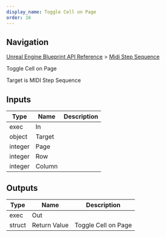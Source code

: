 ```yaml
---
display_name: Toggle Cell on Page
order: 16
---
```

## Navigation

[Unreal Engine Blueprint API Reference](https://dev.epicgames.com/documentation/en-us/unreal-engine/BlueprintAPI) > [Midi Step Sequence](https://dev.epicgames.com/documentation/en-us/unreal-engine/BlueprintAPI/MidiStepSequence)

Toggle Cell on Page

Target is MIDI Step Sequence

## Inputs

| Type | Name | Description |
| --- | --- | --- |
| exec | In |  |
| object | Target |  |
| integer | Page |  |
| integer | Row |  |
| integer | Column |  |

## Outputs

| Type | Name | Description |
| --- | --- | --- |
| exec | Out |  |
| struct | Return Value | Toggle Cell on Page |
